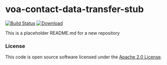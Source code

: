 
# voa-contact-data-transfer-stub

[![Build Status](https://travis-ci.org/hmrc/voa-contact-data-transfer-stub.svg?branch=master)](https://travis-ci.org/hmrc/voa-contact-data-transfer-stub) [ ![Download](https://api.bintray.com/packages/hmrc/releases/voa-contact-data-transfer-stub/images/download.svg) ](https://bintray.com/hmrc/releases/voa-contact-data-transfer-stub/_latestVersion)

This is a placeholder README.md for a new repository

### License

This code is open source software licensed under the [Apache 2.0 License]("http://www.apache.org/licenses/LICENSE-2.0.html").
    
